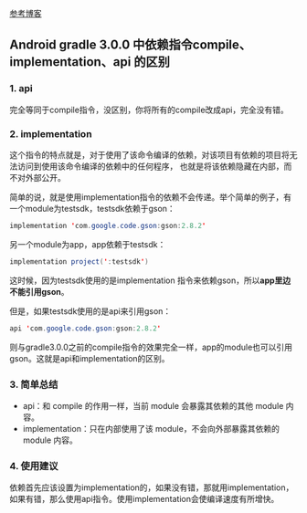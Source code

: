 [参考博客](https://blog.csdn.net/Next_Second/article/details/78428086)

## Android gradle 3.0.0 中依赖指令compile、implementation、api 的区别

### 1. api

完全等同于compile指令，没区别，你将所有的compile改成api，完全没有错。

### 2. implementation

这个指令的特点就是，对于使用了该命令编译的依赖，对该项目有依赖的项目将无法访问到使用该命令编译的依赖中的任何程序，
也就是将该依赖隐藏在内部，而不对外部公开。


简单的说，就是使用implementation指令的依赖不会传递。举个简单的例子，有一个module为testsdk，testsdk依赖于gson：

```java
implementation 'com.google.code.gson:gson:2.8.2'
```

另一个module为app，app依赖于testsdk：
```java
implementation project(':testsdk')
```

这时候，因为testsdk使用的是implementation 指令来依赖gson，所以**app里边不能引用gson**。

但是，如果testsdk使用的是api来引用gson：

```java
api 'com.google.code.gson:gson:2.8.2'
```

则与gradle3.0.0之前的compile指令的效果完全一样，app的module也可以引用gson。这就是api和implementation的区别。

### 3. 简单总结

* api：和 compile 的作用一样，当前 module 会暴露其依赖的其他 module 内容。
* implementation：只在内部使用了该 module，不会向外部暴露其依赖的 module 内容。

### 4. 使用建议

依赖首先应该设置为implementation的，如果没有错，那就用implementation，如果有错，那么使用api指令。使用implementation会使编译速度有所增快。

